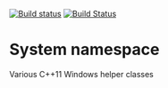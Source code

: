 [![Build status](https://ci.appveyor.com/api/projects/status/f6xatihwk1kgji85?svg=true)](https://ci.appveyor.com/project/m4x1m1l14n/system)
[![Build Status](https://travis-ci.org/m4x1m1l14n/System.svg?branch=master)](https://travis-ci.org/m4x1m1l14n/System)

# System namespace

Various C++11 Windows helper classes

